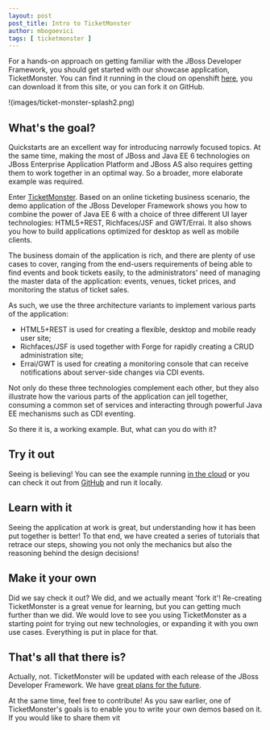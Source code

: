 ```yaml
---
layout: post
post_title: Intro to TicketMonster 
author: mbogoevici
tags: [ ticketmonster ]
---
```


For a hands-on approach on getting familiar with the JBoss Developer Framework, you should get started with our showcase application, TicketMonster. You can find it running in the cloud on openshift [here](http://ticketmonster-jdf.rhcloud.com), you can download it from this site, or you can fork it on GitHub.

!(images/ticket-monster-splash2.png)

What's the goal?
----------------

Quickstarts are an excellent way for introducing narrowly focused topics. At the same time, making the most of JBoss and Java EE 6 technologies on JBoss Enterprise Application Platform and JBoss AS also requires getting them to work together in an optimal way. So a broader, more elaborate example was required.

Enter [TicketMonster](examples/get-started). Based on an online ticketing business scenario, the demo application of the JBoss Developer Framework shows you how to combine the power of Java EE 6 with a choice of three different UI layer technologies: HTML5+REST, Richfaces/JSF and GWT/Errai. It also shows you how to build applications optimized for desktop as well as mobile clients.

The business domain of the application is rich, and there are plenty of use cases to cover, ranging from the end-users requirements of being able to find events and book tickets easily, to the administrators' need of managing the master data of the application: events, venues, ticket prices, and monitoring the status of ticket sales. 

As such, we use the three architecture variants to implement various parts of the application:

* HTML5+REST is used for creating a flexible, desktop and mobile ready user site;
* Richfaces/JSF is used together with Forge for rapidly creating a CRUD administration site;
* Errai/GWT is used for creating a monitoring console that can receive notifications about server-side changes via CDI events.

Not only do these three technologies complement each other, but they also illustrate how the various parts of the application can jell together, consuming a common set of services and interacting through powerful Java EE mechanisms such as CDI eventing. 

So there it is, a working example. But, what can you do with it?

Try it out
----------

Seeing is believing! You can see the example running [in the cloud](http://ticketmonster-jdf.rhcloud.com) or you can check it out from [GitHub](http://github.com/jboss-jdf/ticketmonster) and run it locally.

Learn with it
-------------

Seeing the application at work is great, but understanding how it has been put together is better! To that end, we have created a series of tutorials that retrace our steps, showing you not only the mechanics but also the reasoning behind the design decisions! 

Make it your own
----------------

Did we say check it out? We did, and we actually meant 'fork it'! Re-creating TicketMonster is a great venue for learning, but you can getting much further than we did. We would love to see you using TicketMonster as a starting point for trying out new technologies, or expanding it with you own use cases. Everything is put in place for that.

That's all that there is?
-------------------------

Actually, not. TicketMonster will be updated with each release of the JBoss Developer Framework. We have [great plans for the future](about/roadmap). 

At the same time, feel free to contribute! As you saw earlier, one of TicketMonster's goals is to enable you to write your own demos based on it. If you would like to share them vit 



